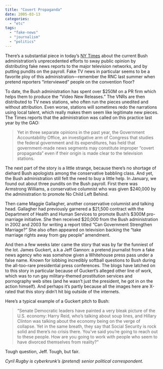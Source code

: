 ```yaml
---
title: "Covert Propaganda"
date: 2005-03-13
categories: 
  - "etc"
tags: 
  - "fake-news"
  - "journalism"
  - "politics"
---
```

There’s a substantial piece in today’s [NY Times](http://www.nytimes.com/2005/03/13/politics/13covert.html?) about the current Bush administration’s unprecedented efforts to sway public opinion by distributing fake news reports to the major television networks, and by putting pundits on the payroll. Fake TV news in particular seems to be a favorite ploy of this administration—remember the RNC last summer when pretend reporters “interviewed” people on the convention floor?

To date, the Bush administration has spent over $250M on a PR firm which helps them to produce the “Video New Releases.” The VNRs are then distributed to TV news stations, who often run the pieces unedited and without attribution. Even worse, stations will sometimes redo the narrations using local talent, which really makes them seem like legitimate new pieces. The Times reports that the administration was called on this practice last year by the GAO:

> Yet in three separate opinions in the past year, the Government Accountability Office, an investigative arm of Congress that studies the federal government and its expenditures, has held that government-made news segments may constitute improper “covert propaganda” even if their origin is made clear to the television stations.

The next part of the story is a little strange, because there’s no shortage of diehard Bush apologists among the conservative babbling class. And yet, the Bush administration still felt the need to buy a little help. In January, we found out about three pundits on the Bush payroll. First there was Armstrong Williams, a conservative columnist who was given $240,000 by the administration to promote No Child Left Behind.

Then came Maggie Gallagher, another conservative columnist and talking head. Gallagher had previously garnered a $21,500 contract with the Department of Health and Human Services to promote Bush’s $300M pro-marriage initiative. She then received $20,000 from the Bush administration in 2002 and 2003 for writing a report titled “Can Government Strengthen Marriage?” She also often appeared on television backing the “take marriage rights away from gay people” amendment.

And then a few weeks later came the story that was by far the funniest of the lot. James Guckert, a.k.a Jeff Gannon: a pretend journalist from a fake news agency who was somehow given a Whitehouse press pass under a false name. Known for lobbing incredibly softball questions to Bush during the all-too-rare presidential press conferences. The blogs have latched on to this story in particular because of Guckert’s alleged other line of work, which was to run gay military-themed prostitution services and pornography web sites (and he wasn’t just the president, he got in on the action himself). And perhaps it’s partly because all the images here are X-rated that this story didn’t hit big outside of the internets.

Here’s a typical example of a Guckert pitch to Bush:

> “Senate Democratic leaders have painted a very bleak picture of the U.S. economy: Harry Reid, who’s talking about soup lines, and Hillary Clinton was talking about the economy being on the verge of collapse. Yet in the same breath, they say that Social Security is rock solid and there’s no crisis there. You’ve said you’re going to reach out to these people. How are you going to work with people who seem to have divorced themselves from reality?”

Tough question, Jeff. Tough, but fair.

_Cyril Rugby is cyberkrunk’s (pretend) senior political correspondent._